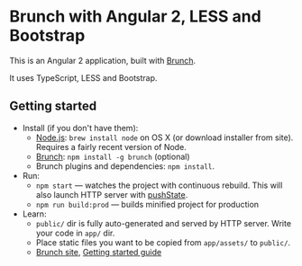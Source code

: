 # Brunch with Angular 2, LESS and Bootstrap

This is an Angular 2 application, built with [Brunch](http://brunch.io).

It uses TypeScript, LESS and Bootstrap.

## Getting started
* Install (if you don't have them):
    * [Node.js](http://nodejs.org): `brew install node` on OS X (or download installer from site). Requires a fairly recent version of Node.
    * [Brunch](http://brunch.io): `npm install -g brunch` (optional)
    * Brunch plugins and dependencies: `npm install`.
* Run:
    * `npm start` — watches the project with continuous rebuild. This will also launch HTTP server with [pushState](https://developer.mozilla.org/en-US/docs/Web/Guide/API/DOM/Manipulating_the_browser_history).
    * `npm run build:prod` — builds minified project for production
* Learn:
    * `public/` dir is fully auto-generated and served by HTTP server.  Write your code in `app/` dir.
    * Place static files you want to be copied from `app/assets/` to `public/`.
    * [Brunch site](http://brunch.io), [Getting started guide](https://github.com/brunch/brunch-guide#readme)
